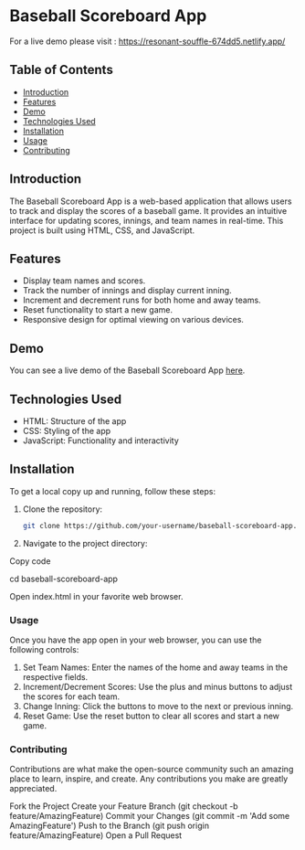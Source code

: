 # Baseball Scoreboard App

For a live demo please visit : https://resonant-souffle-674dd5.netlify.app/

## Table of Contents
- [Introduction](#introduction)
- [Features](#features)
- [Demo](#demo)
- [Technologies Used](#technologies-used)
- [Installation](#installation)
- [Usage](#usage)
- [Contributing](#contributing)

## Introduction
The Baseball Scoreboard App is a web-based application that allows users to track and display the scores of a baseball game. It provides an intuitive interface for updating scores, innings, and team names in real-time. This project is built using HTML, CSS, and JavaScript.

## Features
- Display team names and scores.
- Track the number of innings and display current inning.
- Increment and decrement runs for both home and away teams.
- Reset functionality to start a new game.
- Responsive design for optimal viewing on various devices.

## Demo
You can see a live demo of the Baseball Scoreboard App [here](#).

## Technologies Used
- HTML: Structure of the app
- CSS: Styling of the app
- JavaScript: Functionality and interactivity

## Installation
To get a local copy up and running, follow these steps:

1. Clone the repository:
   ```sh
   git clone https://github.com/your-username/baseball-scoreboard-app.git

2. Navigate to the project directory:
   
 Copy code

 cd baseball-scoreboard-app
 
 Open index.html in your favorite web browser.

### Usage

Once you have the app open in your web browser, you can use the following controls:

1. Set Team Names: Enter the names of the home and away teams in the respective fields.
2. Increment/Decrement Scores: Use the plus and minus buttons to adjust the scores for each team.
3. Change Inning: Click the buttons to move to the next or previous inning.
4. Reset Game: Use the reset button to clear all scores and start a new game.

### Contributing

Contributions are what make the open-source community such an amazing place to learn, inspire, and create. Any contributions you make are greatly appreciated.

Fork the Project
Create your Feature Branch (git checkout -b feature/AmazingFeature)
Commit your Changes (git commit -m 'Add some AmazingFeature')
Push to the Branch (git push origin feature/AmazingFeature)
Open a Pull Request

